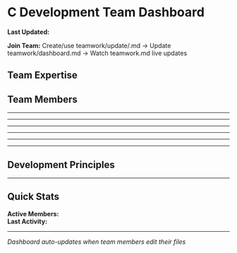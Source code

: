# C Development Team Dashboard
**Last Updated:** <!-- xmd:exec date '+%Y-%m-%d %H:%M:%S' -->

**Join Team:** Create/use teamwork/update/<role>.md →  Update teamwork/dashboard.md → Watch teamwork.md live updates

## Team Expertise

<!-- xmd:import ../.xmd/core/experty/c.md -->

## Team Members

<!-- xmd:import update/genesis.md -->

---

<!-- xmd:import update/backend.md -->

---

<!-- xmd:import update/frontend.md -->

---

<!-- xmd:import update/tester.md -->

---

<!-- xmd:import update/coordinator.md -->

---

<!-- xmd:import update/build_engineer.md -->

---

## Development Principles

<!-- xmd:import ../.xmd/core/principle/memory_management.md -->

<!-- xmd:import ../.xmd/core/principle/error_handling.md -->

<!-- xmd:import ../.xmd/core/principle/teamwork.md -->

<!-- xmd:import ../.xmd/core/principle/test_driven.md -->

<!-- xmd:import ../.xmd/core/principle/build_system.md -->

<!-- xmd:import ../.xmd/core/principle/documentation.md -->

<!-- xmd:import ../.xmd/core/principle/file_size_limits.md -->

<!-- xmd:import ../.xmd/core/principle/isolation.md -->

<!-- xmd:import ../.xmd/core/principle/naming.md -->

<!-- xmd:import ../.xmd/core/principle/no_dependencies.md -->

<!-- xmd:import ../.xmd/core/principle/organizing.md -->

<!-- xmd:import ../.xmd/core/principle/planning.md -->

<!-- xmd:import ../.xmd/core/principle/real_implementation.md -->

---

## Quick Stats
**Active Members:** <!-- xmd:exec ls teamwork/update/*.md | wc -l | tr -d ' ' -->  
**Last Activity:** <!-- xmd:exec stat -c %y update/*.md | sort -r | head -1 | cut -d' ' -f1,2 -->

---

*Dashboard auto-updates when team members edit their files*